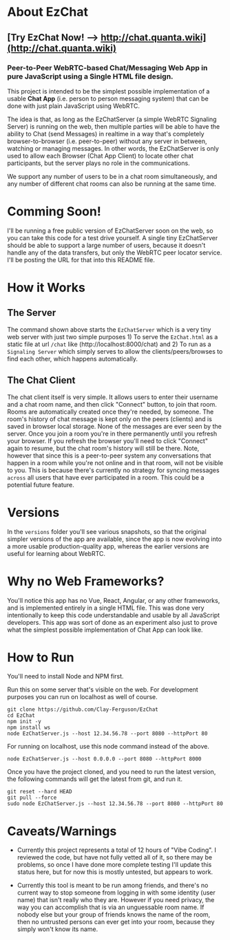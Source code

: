 # About EzChat

## [Try EzChat Now! --> http://chat.quanta.wiki](http://chat.quanta.wiki)


### Peer-to-Peer WebRTC-based Chat/Messaging Web App in pure JavaScript using a Single HTML file design.

This project is intended to be the simplest possible implementation of a usable **Chat App** (i.e. person to person messaging system) that can be done with just plain JavaScript using WebRTC. 

The idea is that, as long as the EzChatServer (a simple WebRTC Signaling Server) is running on the web, then multiple parties will be able to have the ability to Chat (send Messages) in realtime in a way that's completely browser-to-browser (i.e. peer-to-peer) without any server in between, watching or managing messages. In other words, the EzChatServer is only used to allow each Browser (Chat App Client) to locate other chat participants, but the server plays no role in the communications.

We support any number of users to be in a chat room simultaneously, and any number of different chat rooms can also be running at the same time.

# Comming Soon!

I'll be running a free public version of EzChatServer soon on the web, so you can take this code for a test drive yourself. A single tiny EzChatServer should be able to support a large number of users, because it doesn't handle any of the data transfers, but only the WebRTC peer locator service. I'll be posting the URL for that into this README file.

# How it Works 

## The Server

The command shown above starts the `EzChatServer` which is a very tiny web server with just two simple purposes 1) To serve the `EzChat.html` as a static file at url `/chat` like (http://localhost:8000/chat) and 2) To run as a `Signaling Server` which simply serves to allow the clients/peers/browses to find each other, which happens automatically.

## The Chat Client

The chat client itself is very simple. It allows users to enter their username and a chat room name, and then click "Connect" button, to join that room. Rooms are automatically created once they're needed, by someone. The room's history of chat message is kept only on the peers (clients) and is saved in browser local storage. None of the messages are ever seen by the server. Once you join a room you're in there permanently until you refresh your browser. If you refresh the browser you'll need to click "Connect" again to resume, but the chat room's history will still be there. Note, however that since this is a peer-to-peer system any conversations that happen in a room while you're not online and in that room, will not be visible to you. This is because there's currently no strategy for syncing messages `across` all users that have ever participated in a room. This could be a potential future feature.


# Versions 

In the `versions` folder you'll see various snapshots, so that the original simpler versions of the app are available, since the app is now evolving into a more usable production-quality app, whereas the earlier versions are useful for learning about WebRTC.


# Why no Web Frameworks?

You'll notice this app has no Vue, React, Angular, or any other frameworks, and is implemented entirely in a single HTML file. This was done very intentionally to keep this code understandable and usable by all JavaScript developers. This app was sort of done as an experiment also just to prove what the simplest possible implementation of Chat App can look like. 

# How to Run

You'll need to install Node and NPM first.

Run this on some server that's visible on the web. For development purposes you can run on localhost as well of course.

    git clone https://github.com/Clay-Ferguson/EzChat
    cd EzChat
    npm init -y
    npm install ws
    node EzChatServer.js --host 12.34.56.78 --port 8080 --httpPort 80
    
For running on localhost, use this node command instead of the above.
    
    node EzChatServer.js --host 0.0.0.0 --port 8080 --httpPort 8000

Once you have the project cloned, and you need to run the latest version, the following commands will get the latest from git, and run it.

    git reset --hard HEAD
    git pull --force
    sudo node EzChatServer.js --host 12.34.56.78 --port 8080 --httpPort 80


# Caveats/Warnings

* Currently this project represents a total of 12 hours of "Vibe Coding". I reviewed the code, but have not fully vetted all of it, so there may be problems, so once I have done more complete testing I'll update this status here, but for now this is mostly untested, but appears to work.

* Currently this tool is meant to be run among friends, and there's no current way to stop someone from logging in with some identity (user name) that isn't really who they are. However if you need privacy, the way you can accomplish that is via an unguessable room name. If nobody else but your group of friends knows the name of the room, then no untrusted persons can ever get into your room, because they simply won't know its name.